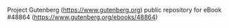 Project Gutenberg (https://www.gutenberg.org) public repository for eBook #48864 (https://www.gutenberg.org/ebooks/48864)
